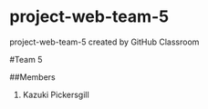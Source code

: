 # project-web-team-5
project-web-team-5 created by GitHub Classroom

#Team 5

##Members
1. Kazuki Pickersgill
